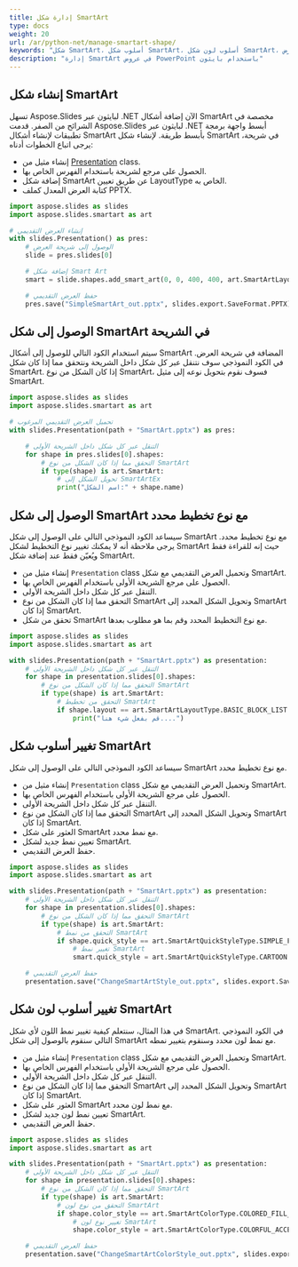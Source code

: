 ```yaml
---
title: إدارة شكل SmartArt
type: docs
weight: 20
url: /ar/python-net/manage-smartart-shape/
keywords: "شكل SmartArt، أسلوب شكل SmartArt، أسلوب لون شكل SmartArt، عرض PowerPoint، بايثون، Aspose.Slides لبايثون عبر .NET"
description: "إدارة SmartArt في عروض PowerPoint باستخدام بايثون"
---
```


## **إنشاء شكل SmartArt**
تسهل Aspose.Slides لبايثون عبر .NET الآن إضافة أشكال SmartArt مخصصة في الشرائح من الصفر. قدمت Aspose.Slides لبايثون عبر .NET أبسط واجهة برمجة تطبيقات لإنشاء أشكال SmartArt بأبسط طريقة. لإنشاء شكل SmartArt في شريحة، يرجى اتباع الخطوات أدناه:

- إنشاء مثيل من [Presentation](https://reference.aspose.com/slides/python-net/aspose.slides/presentation/) class.
- الحصول على مرجع لشريحة باستخدام الفهرس الخاص بها.
- إضافة شكل SmartArt عن طريق تعيين LayoutType الخاص به.
- كتابة العرض المعدل كملف PPTX.

```py
import aspose.slides as slides
import aspose.slides.smartart as art

# إنشاء العرض التقديمي
with slides.Presentation() as pres:
    # الوصول إلى شريحة العرض
    slide = pres.slides[0]

    # إضافة شكل Smart Art
    smart = slide.shapes.add_smart_art(0, 0, 400, 400, art.SmartArtLayoutType.BASIC_BLOCK_LIST)

    # حفظ العرض التقديمي
    pres.save("SimpleSmartArt_out.pptx", slides.export.SaveFormat.PPTX)
```



## **الوصول إلى شكل SmartArt في الشريحة**
سيتم استخدام الكود التالي للوصول إلى أشكال SmartArt المضافة في شريحة العرض. في الكود النموذجي سوف نتنقل عبر كل شكل داخل الشريحة ونتحقق مما إذا كان شكل SmartArt. إذا كان الشكل من نوع SmartArt، فسوف نقوم بتحويل نوعه إلى مثيل SmartArt.

```py
import aspose.slides as slides
import aspose.slides.smartart as art

# تحميل العرض التقديمي المرغوب
with slides.Presentation(path + "SmartArt.pptx") as pres:

    # التنقل عبر كل شكل داخل الشريحة الأولى
    for shape in pres.slides[0].shapes:
        # التحقق مما إذا كان الشكل من نوع SmartArt
        if type(shape) is art.SmartArt:
            # تحويل الشكل إلى SmartArtEx
            print("اسم الشكل:" + shape.name)
```



## **الوصول إلى شكل SmartArt مع نوع تخطيط محدد**
سيساعد الكود النموذجي التالي على الوصول إلى شكل SmartArt مع نوع تخطيط محدد. يرجى ملاحظة أنه لا يمكنك تغيير نوع التخطيط لشكل SmartArt حيث إنه للقراءة فقط ويُعيّن فقط عند إضافة شكل SmartArt.

- إنشاء مثيل من `Presentation` class وتحميل العرض التقديمي مع شكل SmartArt.
- الحصول على مرجع الشريحة الأولى باستخدام الفهرس الخاص بها.
- التنقل عبر كل شكل داخل الشريحة الأولى.
- التحقق مما إذا كان الشكل من نوع SmartArt وتحويل الشكل المحدد إلى SmartArt إذا كان SmartArt.
- تحقق من شكل SmartArt مع نوع التخطيط المحدد وقم بما هو مطلوب بعدها.

```py
import aspose.slides as slides
import aspose.slides.smartart as art

with slides.Presentation(path + "SmartArt.pptx") as presentation:
    # التنقل عبر كل شكل داخل الشريحة الأولى
    for shape in presentation.slides[0].shapes:
        # التحقق مما إذا كان الشكل من نوع SmartArt
        if type(shape) is art.SmartArt:
            # التحقق من تخطيط SmartArt
            if shape.layout == art.SmartArtLayoutType.BASIC_BLOCK_LIST:
                print("قم بفعل شيء هنا....")
```



## **تغيير أسلوب شكل SmartArt**
سيساعد الكود النموذجي التالي على الوصول إلى شكل SmartArt مع نوع تخطيط محدد.

- إنشاء مثيل من `Presentation` class وتحميل العرض التقديمي مع شكل SmartArt.
- الحصول على مرجع الشريحة الأولى باستخدام الفهرس الخاص بها.
- التنقل عبر كل شكل داخل الشريحة الأولى.
- التحقق مما إذا كان الشكل من نوع SmartArt وتحويل الشكل المحدد إلى SmartArt إذا كان SmartArt.
- العثور على شكل SmartArt مع نمط محدد.
- تعيين نمط جديد لشكل SmartArt.
- حفظ العرض التقديمي.

```py
import aspose.slides as slides
import aspose.slides.smartart as art

with slides.Presentation(path + "SmartArt.pptx") as presentation:
    # التنقل عبر كل شكل داخل الشريحة الأولى
    for shape in presentation.slides[0].shapes:
        # التحقق مما إذا كان الشكل من نوع SmartArt
        if type(shape) is art.SmartArt:
            # التحقق من نمط SmartArt
            if shape.quick_style == art.SmartArtQuickStyleType.SIMPLE_FILL:
                # تغيير نمط SmartArt
                smart.quick_style = art.SmartArtQuickStyleType.CARTOON

    # حفظ العرض التقديمي
    presentation.save("ChangeSmartArtStyle_out.pptx", slides.export.SaveFormat.PPTX)
```



## **تغيير أسلوب لون شكل SmartArt**
في هذا المثال، سنتعلم كيفية تغيير نمط اللون لأي شكل SmartArt. في الكود النموذجي التالي سنقوم بالوصول إلى شكل SmartArt مع نمط لون محدد وسنقوم بتغيير نمطه.

- إنشاء مثيل من `Presentation` class وتحميل العرض التقديمي مع شكل SmartArt.
- الحصول على مرجع الشريحة الأولى باستخدام الفهرس الخاص بها.
- التنقل عبر كل شكل داخل الشريحة الأولى.
- التحقق مما إذا كان الشكل من نوع SmartArt وتحويل الشكل المحدد إلى SmartArt إذا كان SmartArt.
- العثور على شكل SmartArt مع نمط لون محدد.
- تعيين نمط لون جديد لشكل SmartArt.
- حفظ العرض التقديمي.

```py
import aspose.slides as slides
import aspose.slides.smartart as art

with slides.Presentation(path + "SmartArt.pptx") as presentation:
    # التنقل عبر كل شكل داخل الشريحة الأولى
    for shape in presentation.slides[0].shapes:
        # التحقق مما إذا كان الشكل من نوع SmartArt
        if type(shape) is art.SmartArt:
            # التحقق من نوع لون SmartArt
            if shape.color_style == art.SmartArtColorType.COLORED_FILL_ACCENT1:
                # تغيير نوع لون SmartArt
                shape.color_style = art.SmartArtColorType.COLORFUL_ACCENT_COLORS

    # حفظ العرض التقديمي
    presentation.save("ChangeSmartArtColorStyle_out.pptx", slides.export.SaveFormat.PPTX)
```